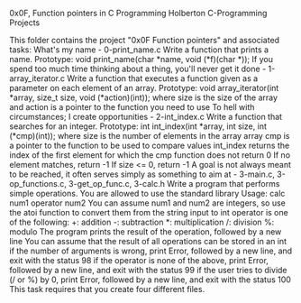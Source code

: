 0x0F, Function pointers in C Programming
Holberton C-Programming Projects

This folder contains the project "0x0F Function pointers" and associated tasks:
What's my name - 0-print_name.c
Write a function that prints a name.
Prototype: void print_name(char *name, void (*f)(char *));
If you spend too much time thinking about a thing, you'll never get it done - 1-array_iterator.c
Write a function that executes a function given as a parameter on each element of an array.
Prototype: void array_iterator(int *array, size_t size, void (*action)(int));
where size is the size of the array
and action is a pointer to the function you need to use
To hell with circumstances; I create opportunities - 2-int_index.c
Write a function that searches for an integer.
Prototype: int int_index(int *array, int size, int (*cmp)(int));
where size is the number of elements in the array array
cmp is a pointer to the function to be used to compare values
int_index returns the index of the first element for which the cmp function does not return 0
If no element matches, return -1
If size <= 0, return -1
A goal is not always meant to be reached, it often serves simply as something to aim at - 3-main.c, 3-op_functions.c, 3-get_op_func.c, 3-calc.h
Write a program that performs simple operations.
You are allowed to use the standard library
Usage: calc num1 operator num2
You can assume num1 and num2 are integers, so use the atoi function to convert them from the string input to int
operator is one of the following:
+: addition
-: subtraction
*: multiplication
/: division
%: modulo
The program prints the result of the operation, followed by a new line
You can assume that the result of all operations can be stored in an int
if the number of arguments is wrong, print Error, followed by a new line, and exit with the status 98
if the operator is none of the above, print Error, followed by a new line, and exit with the status 99
if the user tries to divide (/ or %) by 0, print Error, followed by a new line, and exit with the status 100
This task requires that you create four different files.
